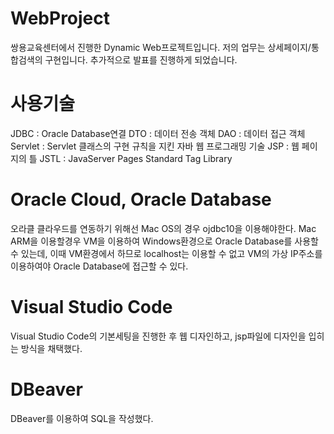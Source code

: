 # WebProject

쌍용교육센터에서 진행한 Dynamic Web프로젝트입니다. 
저의 업무는 상세페이지/통합검색의 구현입니다. 추가적으로 발표를 진행하게 되었습니다.

# 사용기술
JDBC :  Oracle Database연결
DTO : 데이터 전송 객체
DAO : 데이터 접근 객체
Servlet : Servlet 클래스의 구현 규칙을 지킨 자바 웹 프로그래밍 기술
JSP : 웹 페이지의 틀
JSTL : JavaServer Pages Standard Tag Library

# Oracle Cloud, Oracle Database
오라클 클라우드를 연동하기 위해선 Mac OS의 경우 ojdbc10을 이용해야한다.
Mac ARM을 이용할경우 VM을 이용하여 Windows환경으로 Oracle Database를 사용할 수 있는데,
이때 VM환경에서 하므로 localhost는 이용할 수 없고 VM의 가상 IP주소를 이용하여야 Oracle Database에 접근할 수 있다.

# Visual Studio Code
Visual Studio Code의 기본세팅을 진행한 후 웹 디자인하고, jsp파일에 디자인을 입히는 방식을 채택했다.

# DBeaver
DBeaver를 이용하여 SQL을 작성했다.


